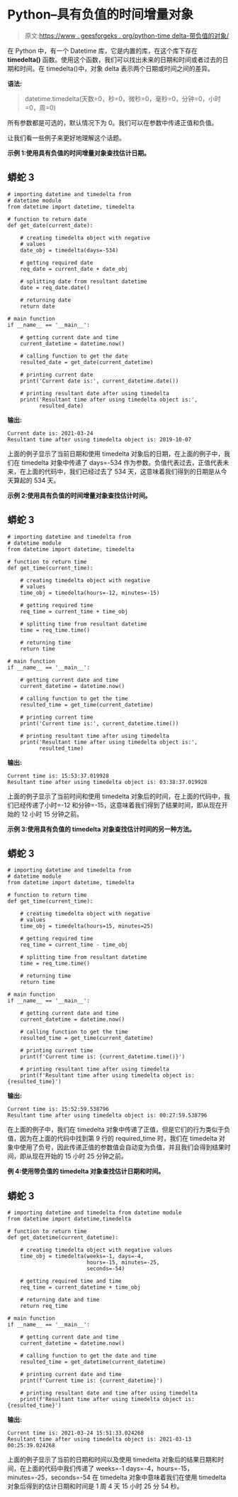 # Python–具有负值的时间增量对象

> 原文:[https://www . geesforgeks . org/python-time delta-带负值的对象/](https://www.geeksforgeeks.org/python-timedelta-object-with-negative-values/)

在 Python 中，有一个 Datetime 库，它是内置的库，在这个库下存在 **timedelta()** 函数。使用这个函数，我们可以找出未来的日期和时间或者过去的日期和时间。在 timedelta()中，对象 delta 表示两个日期或时间之间的差异。

**语法:**

> datetime.timedelta(天数=0，秒=0，微秒=0，毫秒=0，分钟=0，小时=0，周=0)

所有参数都是可选的，默认情况下为 0。我们可以在参数中传递正值和负值。

让我们看一些例子来更好地理解这个话题。

**示例 1:使用具有负值的时间增量对象查找估计日期。**

## 蟒蛇 3

```
# importing datetime and timedelta from
# datetime module
from datetime import datetime, timedelta

# function to return date
def get_date(current_date):

    # creating timedelta object with negative
    # values
    date_obj = timedelta(days=-534)

    # getting required date
    req_date = current_date + date_obj

    # splitting date from resultant datetime
    date = req_date.date()

    # returning date
    return date

# main function
if __name__ == '__main__':

    # getting current date and time
    current_datetime = datetime.now()

    # calling function to get the date
    resulted_date = get_date(current_datetime)

    # printing current date
    print('Current date is:', current_datetime.date())

    # printing resultant date after using timedelta
    print('Resultant time after using timedelta object is:',
          resulted_date)
```

**输出:**

```
Current date is: 2021-03-24
Resultant time after using timedelta object is: 2019-10-07
```

上面的例子显示了当前日期和使用 timedelta 对象后的日期，在上面的例子中，我们在 timedelta 对象中传递了 days=-534 作为参数。负值代表过去，正值代表未来，在上面的代码中，我们已经过去了 534 天，这意味着我们得到的日期是从今天算起的 534 天。

**示例 2:使用具有负值的时间增量对象查找估计时间。**

## 蟒蛇 3

```
# importing datetime and timedelta from
# datetime module
from datetime import datetime, timedelta

# function to return time
def get_time(current_time):

    # creating timedelta object with negative
    # values
    time_obj = timedelta(hours=-12, minutes=-15)

    # getting required time
    req_time = current_time + time_obj

    # splitting time from resultant datetime
    time = req_time.time()

    # returning time
    return time

# main function
if __name__ == '__main__':

    # getting current date and time
    current_datetime = datetime.now()

    # calling function to get the time
    resulted_time = get_time(current_datetime)

    # printing current time
    print('Current time is:', current_datetime.time())

    # printing resultant time after using timedelta
    print('Resultant time after using timedelta object is:',
          resulted_time)
```

**输出:**

```
Current time is: 15:53:37.019928
Resultant time after using timedelta object is: 03:38:37.019928
```

上面的例子显示了当前时间和使用 timedelta 对象后的时间，在上面的代码中，我们已经传递了小时=-12 和分钟=-15，这意味着我们得到了结果时间，即从现在开始的 12 小时 15 分钟之前。

**示例 3:使用具有负值的 timedelta 对象查找估计时间的另一种方法。**

## 蟒蛇 3

```
# importing datetime and timedelta from
# datetime module
from datetime import datetime, timedelta

# function to return time
def get_time(current_time):

    # creating timedelta object with negative
    # values
    time_obj = timedelta(hours=15, minutes=25)

    # getting required time
    req_time = current_time - time_obj

    # splitting time from resultant datetime
    time = req_time.time()

    # returning time
    return time

# main function
if __name__ == '__main__':

    # getting current date and time
    current_datetime = datetime.now()

    # calling function to get the time
    resulted_time = get_time(current_datetime)

    # printing current time
    print(f'Current time is: {current_datetime.time()}')

    # printing resultant time after using timedelta
    print(f'Resultant time after using timedelta object is: {resulted_time}')
```

**输出:**

```
Current time is: 15:52:59.538796
Resultant time after using timedelta object is: 00:27:59.538796
```

在上面的例子中，我们在 timedelta 对象中传递了正值，但是它们的行为类似于负值，因为在上面的代码中找到第 9 行的 required_time 时，我们在 timedelta 对象中使用了负号，因此传递正值的参数值会自动变为负值，并且我们会得到结果时间，即从现在开始的 15 小时 25 分钟之前。

**例 4:使用带负值的 timedelta 对象查找估计日期和时间。**

## 蟒蛇 3

```
# importing datetime and timedelta from datetime module
from datetime import datetime,timedelta

# function to return time
def get_datetime(current_datetime):

    # creating timedelta object with negative values
    time_obj = timedelta(weeks=-1, days=-4,
                         hours=-15, minutes=-25,
                         seconds=-54)

    # getting required time and time
    req_time = current_datetime + time_obj

    # returning date and time
    return req_time

# main function
if __name__ == '__main__':

    # getting current date and time
    current_datetime = datetime.now()

    # calling function to get the date and time
    resulted_time = get_datetime(current_datetime)

    # printing current date and time
    print(f'Current time is: {current_datetime}')

    # printing resultant date and time after using timedelta
    print(f'Resultant time after using timedelta object is: {resulted_time}')
```

**输出:**

```
Current time is: 2021-03-24 15:51:33.024268
Resultant time after using timedelta object is: 2021-03-13 00:25:39.024268
```

上面的例子显示了当前的日期和时间以及使用 timedelta 对象后的结果日期和时间，在上面的代码中我们传递了 weeks=-1 days=-4，hours=-15，minutes=-25，seconds=-54 在 timedelta 对象中意味着我们在使用 timedelta 对象后得到的估计日期和时间是 1 周 4 天 15 小时 25 分 54 秒。
